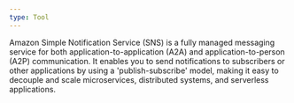 ```yaml
---
type: Tool
---
```


Amazon Simple Notification Service (SNS) is a fully managed messaging service for both application-to-application (A2A) and application-to-person (A2P) communication. It enables you to send notifications to subscribers or other applications by using a 'publish-subscribe' model, making it easy to decouple and scale microservices, distributed systems, and serverless applications.